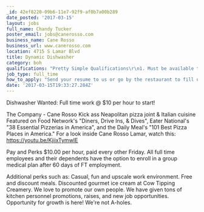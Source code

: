 ```yaml
---
_id: 42ef8220-09b6-11e7-92f9-af0b7a00b289
date_posted: '2017-03-15'
layout: jobs
full_name: Chandy Tucker
poster_email: jobs@canerosso.com
business_name: Cane Rosso
business_url: www.canerosso.com
location: 4715 S Lamar Blvd
title: Dynamic Dishwasher
category: boh
qualifications: "Pretty Simple Qualifications\r\n1. Must be available to work full time hours. 30+ hours a week. Nights and weekends required.\r\n2. Must be willing to work as a team in cooperation with other kitchen staff."
job_type: full_time
how_to_apply: "Send your resume to us or go by the restaurant to fill out an application. \r\n\r\nWe're located at:\r\n4715 S. Lamar Blvd Suite 103, Sunset Valley, TX 78745."
date: '2017-03-15T19:33:27.284Z'
---
```

Dishwasher Wanted: Full time work @ $10 per hour to start!

The Company - Cane Rosso
Kick ass Neapolitan pizza joint & Italian cuisine
Featured on Food Network's "Diners, Drive Ins, & Dives", Eater National's "38 Essential Pizzerias in America", and the Daily Meal's "101 Best Pizza Places in America."
For a look inside Cane Rosso Lamar, watch this: https://youtu.be/KjiixTymwIE

Pay and Perks
$10.00 per hour, paid every other Friday.
All full time employees and their dependents have the option to enroll in a group medical plan after 60 days of FT employment.

Additional perks such as:
Casual, fun and upscale work environment.
Free and discount meals.
Discounted gourmet ice cream at Cow Tipping Creamery.
We love to promote our own people. We have given tons of kitchen personnel promotions, raises, and new job opportunities. Opportunity for growth is here!
We're not A-holes.
